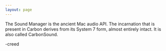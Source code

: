 ```yaml
---
layout: page
---
```




The Sound Manager is the ancient Mac audio API. The incarnation that is present in Carbon derives from its System 7 form, almost entirely intact. It is also called CarbonSound.

-creed
